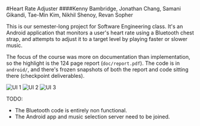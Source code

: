 #Heart Rate Adjuster
####Kenny Bambridge, Jonathan Chang, Samani Gikandi, Tae-Min Kim, Nikhil Shenoy, Revan Sopher

This is our semester-long project for Software Engineering class. It's an Android application that monitors a user's heart rate using a Bluetooth chest strap, and attempts to adjust it to a target level by playing faster or slower music.

The focus of the course was more on documentation than implementation, so the highlight is the 124 page report (`doc/report.pdf`). The code is in `android/`, and there's frozen snapshots of both the report and code sitting there (checkpoint deliverables).

![UI 1](https://raw.githubusercontent.com/revan/HeartRateAdjuster/master/doc/img/mobile_ui/1.png)
![UI 2](https://raw.githubusercontent.com/revan/HeartRateAdjuster/master/doc/img/mobile_ui/6.png)
![UI 3](https://raw.githubusercontent.com/revan/HeartRateAdjuster/master/doc/img/mobile_ui/4.png)

TODO:

-	The Bluetooth code is entirely non functional.
-	The Android app and music selection server need to be joined.
